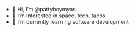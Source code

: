- 👋 Hi, I’m @pattyboymyas
- 👀 I’m interested in space, tech, tacos
- 🌱 I’m currently learning software development

<!---
pattyboymyas/pattyboymyas is a ✨ special ✨ repository because its `README.md` (this file) appears on your GitHub profile.
You can click the Preview link to take a look at your changes.
--->
